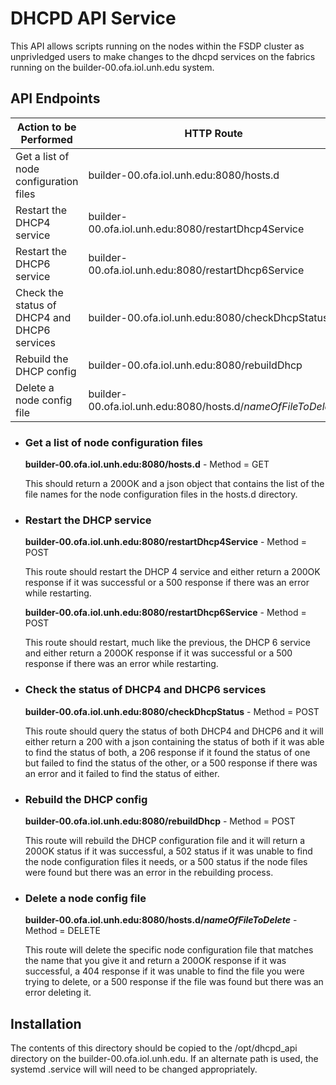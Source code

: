 # DHCPD API Service

This API allows scripts running on the nodes within the FSDP cluster as
unprivledged users to make changes to the dhcpd services on the fabrics
running on the builder-00.ofa.iol.unh.edu system.

## API Endpoints

Action to be Performed | HTTP Route | Method
   -----------|------------------|----------
   Get a list of node configuration files | builder-00.ofa.iol.unh.edu:8080/hosts.d | GET
   Restart the DHCP4 service |  builder-00.ofa.iol.unh.edu:8080/restartDhcp4Service | POST
   Restart the DHCP6 service | builder-00.ofa.iol.unh.edu:8080/restartDhcp6Service | POST
   Check the status of DHCP4 and DHCP6 services | builder-00.ofa.iol.unh.edu:8080/checkDhcpStatus | POST
   Rebuild the DHCP config | builder-00.ofa.iol.unh.edu:8080/rebuildDhcp | POST
   Delete a node config file | builder-00.ofa.iol.unh.edu:8080/hosts.d/*nameOfFileToDelete* | DELETE

* ### Get a list of node configuration files
     **builder-00.ofa.iol.unh.edu:8080/hosts.d** - Method = GET

     This should return a 200OK and a json object that contains the list of the file names for the node configuration files in the hosts.d directory.

* ### Restart the DHCP service
     **builder-00.ofa.iol.unh.edu:8080/restartDhcp4Service** - Method = POST

     This route should restart the DHCP 4 service and either return a 200OK response if it was successful or a 500 response if there was an error while restarting.

     **builder-00.ofa.iol.unh.edu:8080/restartDhcp6Service** - Method = POST

     This route should restart, much like the previous, the DHCP 6 service and either return a 200OK response if it was successful or a 500 response if there was an error while restarting.

* ### Check the status of DHCP4 and DHCP6 services
     **builder-00.ofa.iol.unh.edu:8080/checkDhcpStatus** - Method = POST

     This route should query the status of both DHCP4 and DHCP6 and it will either return a 200 with a json containing the status of both if it was able to find the status of both, a 206 response if it found the status of one but failed to find the status of the other, or a 500 response if there was an error and it failed to find the status of either.

* ### Rebuild the DHCP config
     **builder-00.ofa.iol.unh.edu:8080/rebuildDhcp** - Method = POST

     This route will rebuild the DHCP configuration file and it will return a 200OK status if it was successful, a 502 status if it was unable to find the node configuration files it needs, or a 500 status if the node files were found but there was an error in the rebuilding process.

* ### Delete a node config file
     __builder-00.ofa.iol.unh.edu:8080/hosts.d/*nameOfFileToDelete*__ - Method = DELETE

     This route will delete the specific node configuration file that matches the name that you give it and return a 200OK response if it was successful, a 404 response if it was unable to find the file you were trying to delete, or a 500 response if the file was found but there was an error deleting it.
   


## Installation

The contents of this directory should be copied to the /opt/dhcpd_api directory
on the builder-00.ofa.iol.unh.edu.  If an alternate path is used, the systemd
.service will will need to be changed appropriately.
